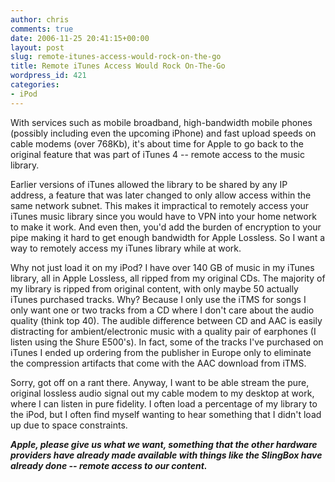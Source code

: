 ```yaml
---
author: chris
comments: true
date: 2006-11-25 20:41:15+00:00
layout: post
slug: remote-itunes-access-would-rock-on-the-go
title: Remote iTunes Access Would Rock On-The-Go
wordpress_id: 421
categories:
- iPod
---
```


With services such as mobile broadband, high-bandwidth mobile phones (possibly including even the upcoming iPhone) and fast upload speeds on cable modems (over 768Kb), it's about time for Apple to go back to the original feature that was part of iTunes 4 -- remote access to the music library.

Earlier versions of iTunes allowed the library to be shared by any IP address, a feature that was later changed to only allow access within the same network subnet. This makes it impractical to remotely access your iTunes music library since you would have to VPN into your home network to make it work. And even then, you'd add the burden of encryption to your pipe making it hard to get enough bandwidth for Apple Lossless. So I want a way to remotely access my iTunes library while at work.

Why not just load it on my iPod? I have over 140 GB of music in my iTunes library, all in Apple Lossless, all ripped from my original CDs. The majority of my library is ripped from original content, with only maybe 50 actually iTunes purchased tracks. Why? Because I only use the iTMS for songs I only want one or two tracks from a CD where I don't care about the audio quality (think top 40). The audible difference between CD and AAC is easily distracting for ambient/electronic music with a quality pair of earphones (I listen using the Shure E500's). In fact, some of the tracks I've purchased on iTunes I ended up ordering from the publisher in Europe only to eliminate the compression artifacts that come with the AAC download from iTMS.

Sorry, got off on a rant there. Anyway, I want to be able stream the pure, original lossless audio signal out my cable modem to my desktop at work, where I can listen in pure fidelity. I often load a percentage of my library to the iPod, but I often find myself wanting to hear something that I didn't load up due to space constraints.

_**Apple, please give us what we want, something that the other hardware providers have already made available with things like the SlingBox have already done -- remote access to our content.**_
